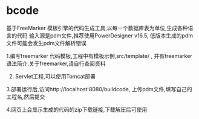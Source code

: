 # bcode
基于FreeMarker 模板引擎的代码生成工具,以每一个数据库表为单位,生成各种语言的代码
输入源是pdm文件,推荐使用PowerDesigner v16.5,  低版本生成的pdm文件可能会发生pdm文件解析错误

1.编写freemarker 代码模板,工程中有模板示例,src/template/ , 并有freemarker语法简介.关于freemarker,请自行查阅资料

2. Servlet工程,可以使用Tomcat部署

3.部署运行后,访问http://localhost:8080/buildcode, 上传pdm文件,填写自己的工程名,然后提交

4.网页上会显示生成的代码的zip下载链接,下载解压后可使用


